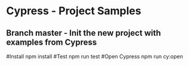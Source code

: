# Cypress - Project Samples

## Branch master -  Init the new project with examples from Cypress
#Install 
npm install
#Test
npm run test
#Open Cypress
npm run cy:open


